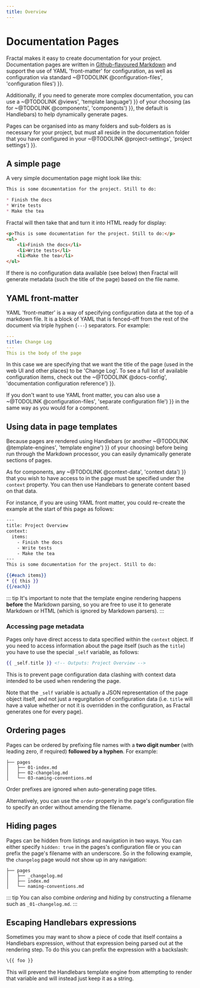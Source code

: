 ```yaml
---
title: Overview
---
```


# Documentation Pages

Fractal makes it easy to create documentation for your project. Documentation pages are written in [Github-flavoured Markdown](https://guides.github.com/features/mastering-markdown/) and support the use of YAML 'front-matter' for configuration, as well as configuration via standard ~@TODOLINK @configuration-files', 'configuration files') }}.

Additionally, if you need to generate more complex documentation, you can use a ~@TODOLINK @views', 'template language') }} of your choosing (as for ~@TODOLINK @components', 'components') }}, the default is Handlebars) to help dynamically generate pages.

Pages can be organised into as many folders and sub-folders as is necessary for your project, but must all reside in the documentation folder that you have configured in your ~@TODOLINK @project-settings', 'project settings') }}.

## A simple page

A very simple documentation page might look like this:

```markdown
This is some documentation for the project. Still to do:

* Finish the docs
* Write tests
* Make the tea
```
Fractal will then take that and turn it into HTML ready for display:

```html
<p>This is some documentation for the project. Still to do:</p>
<ul>
    <li>Finish the docs</li>
    <li>Write tests</li>
    <li>Make the tea</li>
</ul>
```
If there is no configuration data available (see below) then Fractal will generate metadata (such the title of the page) based on the file name.

## YAML front-matter

YAML 'front-matter' is a way of specifying configuration data at the top of a markdown file. It is a block of YAML that is fenced-off from the rest of the document via triple hyphen (`---`) separators. For example:

```yaml
---
title: Change Log
---
This is the body of the page
```

In this case we are specifying that we want the title of the page (used in the web UI and other places) to be 'Change Log'. To see a full list of available configuration items, check out the ~@TODOLINK @docs-config', 'documentation configuration reference') }}.

If you don't want to use YAML front matter, you can also use a ~@TODOLINK @configuration-files', 'separate configuration file') }} in the same way as you would for a component.

## Using data in page templates

Because pages are rendered using Handlebars (or another ~@TODOLINK @template-engines', 'template engine') }} of your choosing) before being run through the Markdown processor, you can easily dynamically generate sections of pages.

As for components, any ~@TODOLINK @context-data', 'context data') }} that you wish to have access to in the page must be specified under the `context` property. You can then use Handlebars to generate content based on that data.

For instance, if you are using YAML front matter, you could re-create the example at the start of this page as follows:

```handlebars
---
title: Project Overview
context:
  items:
    - Finish the docs
    - Write tests
    - Make the tea
---
This is some documentation for the project. Still to do:

{{#each items}}
* {{ this }}
{{/each}}
```

::: tip
It's important to note that the template engine rendering happens **before** the Markdown parsing, so you are free to use it to generate Markdown or HTML (which is ignored by Markdown parsers).
:::

### Accessing page metadata

Pages only have direct access to data specified within the `context` object. If you need to access information about the page itself (such as the `title`) you have to use the special `_self` variable, as follows:

```handlebars
{{ _self.title }} <!-- Outputs: Project Overview -->
```

This is to prevent page configuration data clashing with context data intended to be used when rendering the page.

Note that the `_self` variable is actually a JSON representation of the page object itself, and not just a regurgitation of configuration data (i.e. `title` will have a value whether or not it is overridden in the configuration, as Fractal generates one for every page).

## Ordering pages

Pages can be ordered by prefixing file names with a **two digit number** (with leading zero, if required) **followed by a hyphen**. For example:

```tree
├── pages
│   ├── 01-index.md
│   ├── 02-changelog.md
│   └── 03-naming-conventions.md
```

Order prefixes are ignored when auto-generating page titles.

Alternatively, you can use the `order` property in the page's configuration file to specify an order without amending the filename.

## Hiding pages

Pages can be hidden from listings and navigation in two ways. You can either specify `hidden: true` in the pages's configuration file or you can prefix the page's filename with an underscore. So in the following example, the `changelog` page would not show up in any navigation:

```tree
├── pages
│   ├── _changelog.md
│   ├── index.md
│   └── naming-conventions.md
```

::: tip
You can also combine *ordering* and *hiding* by constructing a filename such as `_01-changelog.md`.
:::

## Escaping Handlebars expressions

Sometimes you may want to show a piece of code that itself contains a Handlebars expression, without that expression being parsed out at the rendering step. To do this you can prefix the expression with a backslash:

```handlebars
\{{ foo }}
```

This will prevent the Handlebars template engine from attempting to render that variable and will instead just keep it as a string.
